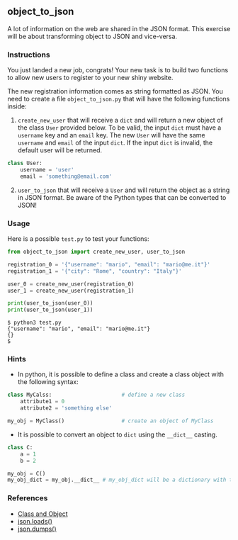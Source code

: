 ## object_to_json

A lot of information on the web are shared in the JSON format. This exercise will be about transforming object to JSON and vice-versa.

### Instructions

You just landed a new job, congrats! Your new task is to build two functions to allow new users to register to your new shiny website.

The new registration information comes as string formatted as JSON. You need to create a file `object_to_json.py` that will have the following functions inside:

1. `create_new_user` that will receive a `dict` and will return a new object of the class `User` provided below. To be valid, the input `dict` must have a `username` key and an `email` key. The new `User` will have the same `username` and `email` of the input `dict`. If the input `dict` is invalid, the default user will be returned.

```python
class User:
    username = 'user'
    email = 'something@email.com'
```

2. `user_to_json` that will receive a `User` and will return the object as a string in JSON format. Be aware of the Python types that can be converted to JSON!

### Usage

Here is a possible `test.py` to test your functions:

```python
from object_to_json import create_new_user, user_to_json

registration_0 = '{"username": "mario", "email": "mario@me.it"}'
registration_1 = '{"city": "Rome", "country": "Italy"}'

user_0 = create_new_user(registration_0)
user_1 = create_new_user(registration_1)

print(user_to_json(user_0))
print(user_to_json(user_1))
```

```console
$ python3 test.py
{"username": "mario", "email": "mario@me.it"}
{}
$
```

### Hints

- In python, it is possible to define a class and create a class object with the following syntax:

```python
class MyCalss:                      # define a new class
    attribute1 = 0
    attribute2 = 'something else'

my_obj = MyClass()                  # create an object of MyClass
```

- It is possible to convert an object to `dict` using the `__dict__` casting.

```python
class C:
    a = 1
    b = 2

my_obj = C()
my_obj_dict = my_obj.__dict__ # my_obj_dict will be a dictionary with the object my_obj values
```

### References

- [Class and Object](https://docs.python.org/3/tutorial/classes.html#a-first-look-at-classes)
- [json.loads()](https://www.geeksforgeeks.org/json-loads-in-python/)
- [json.dumps()](https://www.geeksforgeeks.org/json-dumps-in-python/)
